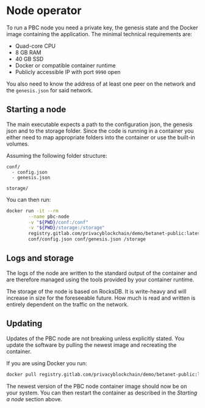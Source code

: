 # Node operator

To run a PBC node you need a private key, the genesis state and the Docker image containing the application.  The minimal technical requirements are:

* Quad-core CPU
* 8 GB RAM
* 40 GB SSD
* Docker or compatible container runtime
* Publicly accessible IP with port `9990` open

You also need to know the address of at least one peer on the network and the `genesis.json` for said network.

## Starting a node

The main executable expects a path to the configuration json, the genesis json and to the storage folder. Since the code is running in a container you either need to map appropriate folders into the container or use the built-in volumes.

Assuming the following folder structure:

````
conf/
  - config.json
  - genesis.json

storage/
````

You can then run:

````bash
docker run -it --rm                                                      \
        --name pbc-node                                                  \
        -v "${PWD}/conf:/conf"                                           \
        -v "${PWD}/storage:/storage"                                     \
        registry.gitlab.com/privacyblockchain/demo/betanet-public:latest \
        conf/config.json conf/genesis.json /storage
````

## Logs and storage

The logs of the node are written to the standard output of the container and are therefore managed using the tools provided by your container runtime.

The storage of the node is based on RocksDB. It is write-heavy and will increase in size for the foreseeable future. How much is read and written is entirely dependent on the traffic on the network.

## Updating

Updates of the PBC node are not breaking unless explicitly stated. You update the software by pulling the newest image and recreating the container.

If you are using Docker you run:

````bash
docker pull registry.gitlab.com/privacyblockchain/demo/betanet-public:latest 
````

The newest version of the PBC node container image should now be on your system. You can then restart the container as described in the *Starting a node* section above.